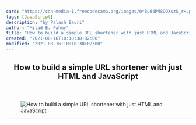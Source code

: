 ```yaml
---
card: "https://cdn-media-1.freecodecamp.org/images/0*8L64PM8OQXszS_rH.png"
tags: [JavaScript]
description: "by Palash Bauri"
author: "Milad E. Fahmy"
title: "How to build a simple URL shortener with just HTML and JavaScript"
created: "2021-08-16T10:10:38+02:00"
modified: "2021-08-16T10:10:38+02:00"
---
```

<div class="site-wrapper">
<main id="site-main" class="site-main outer">
<div class="inner">
<article class="post-full post tag-javascript tag-html tag-css tag-web-development tag-tech ">
<header class="post-full-header">
<h1 class="post-full-title">How to build a simple URL shortener with just HTML and JavaScript</h1>
</header>
<figure class="post-full-image">
<picture>
<source media="(max-width: 700px)" sizes="1px" srcset="data:image/gif;base64,R0lGODlhAQABAIAAAAAAAP///yH5BAEAAAAALAAAAAABAAEAAAIBRAA7 1w">
<source media="(min-width: 701px)" sizes="(max-width: 800px) 400px,
(max-width: 1170px) 700px,
1400px" srcset="https://cdn-media-1.freecodecamp.org/images/0*8L64PM8OQXszS_rH.png 300w,
https://cdn-media-1.freecodecamp.org/images/0*8L64PM8OQXszS_rH.png 600w,
https://cdn-media-1.freecodecamp.org/images/0*8L64PM8OQXszS_rH.png 1000w,
https://cdn-media-1.freecodecamp.org/images/0*8L64PM8OQXszS_rH.png 2000w">
<img onerror="this.style.display='none'" src="https://cdn-media-1.freecodecamp.org/images/0*8L64PM8OQXszS_rH.png" alt="How to build a simple URL shortener with just HTML and JavaScript">
</picture>
</figure>
<section class="post-full-content">
<div class="post-content medium-migrated-article">
</div>
<hr>
</section>
</article>
</div>
</main>
</div>
<!-- Google Tag Manager (noscript) -->
<!-- End Google Tag Manager (noscript) -->
